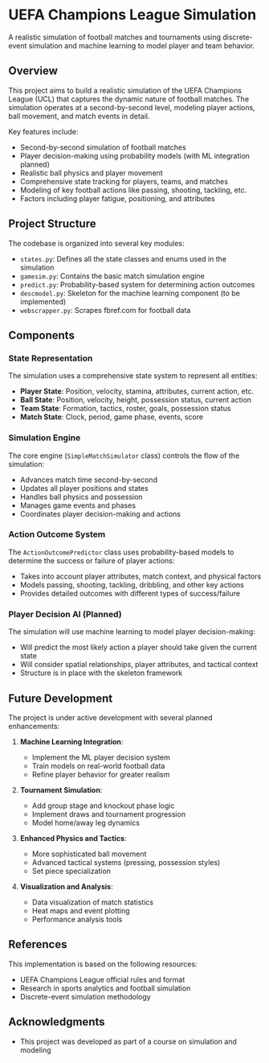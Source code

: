 # UEFA Champions League Simulation

A realistic simulation of football matches and tournaments using discrete-event simulation and machine learning to model player and team behavior.

## Overview

This project aims to build a realistic simulation of the UEFA Champions League (UCL) that captures the dynamic nature of football matches. The simulation operates at a second-by-second level, modeling player actions, ball movement, and match events in detail.

Key features include:
- Second-by-second simulation of football matches
- Player decision-making using probability models (with ML integration planned)
- Realistic ball physics and player movement
- Comprehensive state tracking for players, teams, and matches
- Modeling of key football actions like passing, shooting, tackling, etc.
- Factors including player fatigue, positioning, and attributes

## Project Structure

The codebase is organized into several key modules:

- `states.py`: Defines all the state classes and enums used in the simulation
- `gamesim.py`: Contains the basic match simulation engine
- `predict.py`: Probability-based system for determining action outcomes
- `descmodel.py`: Skeleton for the machine learning component (to be implemented)
- `webscrapper.py`: Scrapes fbref.com for football data

## Components

### State Representation

The simulation uses a comprehensive state system to represent all entities:

- **Player State**: Position, velocity, stamina, attributes, current action, etc.
- **Ball State**: Position, velocity, height, possession status, current action
- **Team State**: Formation, tactics, roster, goals, possession status
- **Match State**: Clock, period, game phase, events, score

### Simulation Engine

The core engine (`SimpleMatchSimulator` class) controls the flow of the simulation:
- Advances match time second-by-second
- Updates all player positions and states
- Handles ball physics and possession
- Manages game events and phases
- Coordinates player decision-making and actions

### Action Outcome System

The `ActionOutcomePredictor` class uses probability-based models to determine the success or failure of player actions:
- Takes into account player attributes, match context, and physical factors
- Models passing, shooting, tackling, dribbling, and other key actions
- Provides detailed outcomes with different types of success/failure

### Player Decision AI (Planned)

The simulation will use machine learning to model player decision-making:
- Will predict the most likely action a player should take given the current state
- Will consider spatial relationships, player attributes, and tactical context
- Structure is in place with the skeleton framework

## Future Development

The project is under active development with several planned enhancements:

1. **Machine Learning Integration**:
   - Implement the ML player decision system
   - Train models on real-world football data
   - Refine player behavior for greater realism

2. **Tournament Simulation**:
   - Add group stage and knockout phase logic
   - Implement draws and tournament progression
   - Model home/away leg dynamics

3. **Enhanced Physics and Tactics**:
   - More sophisticated ball movement
   - Advanced tactical systems (pressing, possession styles)
   - Set piece specialization

4. **Visualization and Analysis**:
   - Data visualization of match statistics
   - Heat maps and event plotting
   - Performance analysis tools

## References

This implementation is based on the following resources:
- UEFA Champions League official rules and format
- Research in sports analytics and football simulation
- Discrete-event simulation methodology

## Acknowledgments

- This project was developed as part of a course on simulation and modeling
